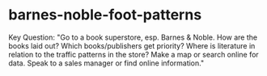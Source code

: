 # barnes-noble-foot-patterns
Key Question: "Go to a book superstore, esp. Barnes &amp; Noble. How are the books laid out? Which books/publishers get priority? Where is literature in relation to the traffic patterns in the store? Make a map or search online for data. Speak to a sales manager or find online information."
